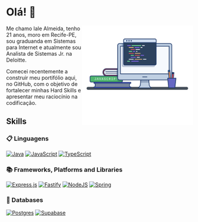# Olá! 👋

<img align="right" src=".github/image.png" width="300"/> 

Me chamo Iale Almeida, tenho 21 anos, moro em Recife-PE, sou graduanda em Sistemas para Internet e atualmente sou Analista de Sistemas Jr. na Deloitte.

Comecei recentemente a construir meu portifólio aqui, no GitHub, com o objetivo de fortalecer minhas Hard Skills e apresentar meu raciocínio na codificação. 

## Skills

### 📋 Linguagens
[![Java](https://img.shields.io/badge/java-%23ED8B00.svg?style=for-the-badge&logo=openjdk&logoColor=white)]()
[![JavaScript](https://img.shields.io/badge/javascript-%23323330.svg?style=for-the-badge&logo=javascript&logoColor=%23F7DF1E)]()
[![TypeScript](https://img.shields.io/badge/typescript-%23007ACC.svg?style=for-the-badge&logo=typescript&logoColor=white)]()

### 📚 Frameworks, Platforms and Libraries

[![Express.js](https://img.shields.io/badge/express.js-%23404d59.svg?style=for-the-badge&logo=express&logoColor=%2361DAFB)]()
[![Fastify](https://img.shields.io/badge/fastify-%23000000.svg?style=for-the-badge&logo=fastify&logoColor=white)]()
[![NodeJS](https://img.shields.io/badge/node.js-6DA55F?style=for-the-badge&logo=node.js&logoColor=white)]()
[![Spring](https://img.shields.io/badge/spring-%236DB33F.svg?style=for-the-badge&logo=spring&logoColor=white)]()

### 💾 Databases

[![Postgres](https://img.shields.io/badge/postgres-%23316192.svg?style=for-the-badge&logo=postgresql&logoColor=white)]()
[![Supabase](https://img.shields.io/badge/Supabase-3ECF8E?style=for-the-badge&logo=supabase&logoColor=white)]()
